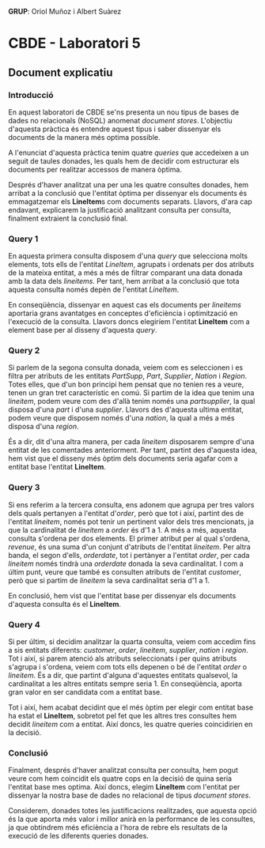 **GRUP**: Oriol Muñoz i Albert Suàrez

# CBDE - Laboratori 5
## Document explicatiu

### Introducció

En aquest laboratori de CBDE se'ns presenta un nou tipus de bases de dades no relacionals (NoSQL) anomenat *document stores*.
L'objectiu d'aquesta pràctica és entendre aquest tipus i saber dissenyar els documents de la manera més optima possible.

A l'enunciat d'aquesta pràctica tenim quatre *queries* que accedeixen a un seguit de taules donades, les quals hem de decidir com estructurar els documents per realitzar accessos de manera òptima.

Després d'haver analitzat una per una les quatre consultes donades, hem arribat a la conclusió que l'entitat òptima per dissenyar els documents és emmagatzemar els **LineItem**s com documents separats.
Llavors, d'ara cap endavant, explicarem la justificació analitzant consulta per consulta, finalment extraient la conclusió final.



### Query 1

En aquesta primera consulta disposem d'una *query* que selecciona molts elements, tots ells de l'entitat *LineItem*, agrupats i ordenats per dos atributs de la mateixa entitat, a més a més de filtrar comparant una data donada amb la data dels *lineitems*.
Per tant, hem arribat a la conclusió que tota aquesta consulta només depèn de l'entitat *LineItem*.

En conseqüència, dissenyar en aquest cas els documents per *lineitems* aportaria grans avantatges en conceptes d'eficiència i optimització en l'execució de la consulta. Llavors doncs elegiríem l'entitat **LineItem** com a element base per al disseny d'aquesta *query*.

### Query 2

Si parlem de la segona consulta donada, veiem com es seleccionen i es filtra per atributs de les entitats *PartSupp*, *Part*, *Supplier*, *Nation* i *Region*.
Totes elles, que d'un bon principi hem pensat que no tenien res a veure, tenen un gran tret característic en comú.
Si partim de la idea que tenim una *lineitem*, podem veure com des d'allà tenim només una *partsupplier*, la qual disposa d'una *part* i d'una *supplier*. Llavors des d'aquesta ultima entitat, podem veure que disposem només d'una *nation*, la qual a més a més disposa d'una *region*.

És a dir, dit d'una altra manera, per cada *lineitem* disposarem sempre d'una entitat de les comentades anteriorment. Per tant, partint des d'aquesta idea, hem vist que el disseny més òptim dels documents seria agafar com a entitat base l'entitat **LineItem**.

### Query 3

Si ens referim a la tercera consulta, ens adonem que agrupa per tres valors dels quals pertanyen a l'entitat d'*order*, però que tot i així, partint des de l'entitat *lineitem*, només pot tenir un pertinent valor dels tres mencionats, ja que la cardinalitat de *lineitem* a *order* és d'1 a 1.
A més a més, aquesta consulta s'ordena per dos elements. El primer atribut per al qual s'ordena, *revenue*, és una suma d'un conjunt d'atributs de l'entitat *lineitem*. Per altra banda, el segon d'ells, *orderdate*, tot i pertànyer a l'entitat *order*, per cada *lineitem* només tindrà una *orderdate* donada la seva cardinalitat.
I com a últim punt, veure que també es consulten atributs de l'entitat *customer*, però que si partim de *lineitem* la seva cardinalitat seria d'1 a 1.

En conclusió, hem vist que l'entitat base per dissenyar els documents d'aquesta consulta és el **LineItem**.


### Query 4

Si per últim, si decidim analitzar la quarta consulta, veiem com accedim fins a sis entitats diferents: *customer*, *order*, *lineitem*, *supplier*, *nation* i *region*. Tot i així, si parem atenció als atributs seleccionats i per quins atributs s'agrupa i s'ordena, veiem com tots ells depenen o bé de l'entitat *order* o *lineitem*.
És a dir, que partint d'alguna d'aquestes entitats qualsevol, la cardinalitat a les altres entitats sempre seria 1. En conseqüència, aporta gran valor en ser candidata com a entitat base.

Tot i així, hem acabat decidint que el més òptim per elegir com entitat base ha estat el **LineItem**, sobretot pel fet que les altres tres consultes hem decidit *lineitem* com a entitat. Així doncs, les quatre queries coincidirien en la decisió.

### Conclusió

Finalment, després d'haver analitzat consulta per consulta, hem pogut veure com hem coincidit els quatre cops en la decisió de quina seria l'entitat base mes optima. Així doncs, elegim **LineItem** com l'entitat per dissenyar la nostra base de dades no relacional de tipus *document stores*.

Considerem, donades totes les justificacions realitzades, que aquesta opció és la que aporta més valor i millor anirà en la performance de les consultes, ja que obtindrem més eficiència a l'hora de rebre els resultats de la execució de les diferents queries donades.